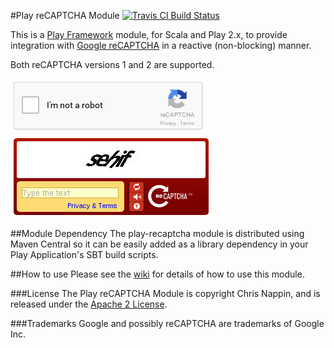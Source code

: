 #Play reCAPTCHA Module
[![Travis CI Build Status](https://travis-ci.org/chrisnappin/play-recaptcha.svg?branch=play-2.3-branch)](https://travis-ci.org/chrisnappin/play-recaptcha)

This is a [Play Framework](http://www.playframework.com) module, for Scala and Play 2.x, to provide integration 
with [Google reCAPTCHA](http://www.google.com/recaptcha) in a reactive (non-blocking) manner.

Both reCAPTCHA versions 1 and 2 are supported.

![reCAPTCHA version 2](recaptcha-example-v2.png "reCAPTCHA version 2")
![reCAPTCHA version 1](recaptcha-example-v1.png "reCAPTCHA version 1")

##Module Dependency
The play-recaptcha module is distributed using Maven Central so it can be easily added as a library dependency in your
Play Application's SBT build scripts.

##How to use
Please see the [wiki](http://www.github.com/chrisnappin/play-recaptcha/wiki) for details of
how to use this module.

###License
The Play reCAPTCHA Module is copyright Chris Nappin, and is released under the 
[Apache 2 License](http://www.apache.org/licenses/LICENSE-2.0).

###Trademarks
Google and possibly reCAPTCHA are trademarks of Google Inc.
